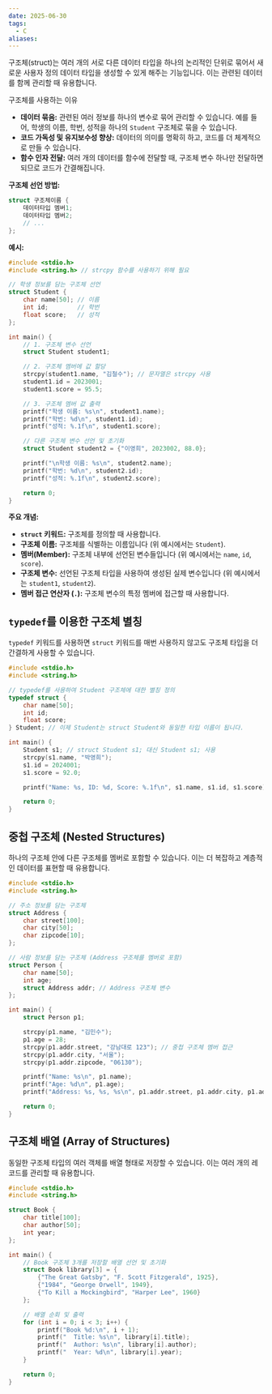 ```yaml
---
date: 2025-06-30
tags:
  - C
aliases:
---
```

구조체(struct)는 여러 개의 서로 다른 데이터 타입을 하나의 논리적인 단위로 묶어서 새로운 사용자 정의 데이터 타입을 생성할 수 있게 해주는 기능입니다. 이는 관련된 데이터를 함께 관리할 때 유용합니다.

구조체를 사용하는 이유

*   **데이터 묶음:** 관련된 여러 정보를 하나의 변수로 묶어 관리할 수 있습니다. 예를 들어, 학생의 이름, 학번, 성적을 하나의 `Student` 구조체로 묶을 수 있습니다.
*   **코드 가독성 및 유지보수성 향상:** 데이터의 의미를 명확히 하고, 코드를 더 체계적으로 만들 수 있습니다.
*   **함수 인자 전달:** 여러 개의 데이터를 함수에 전달할 때, 구조체 변수 하나만 전달하면 되므로 코드가 간결해집니다.

**구조체 선언 방법:**

```c
struct 구조체이름 {
    데이터타입 멤버1;
    데이터타입 멤버2;
    // ...
};
```

**예시:**

```c
#include <stdio.h>
#include <string.h> // strcpy 함수를 사용하기 위해 필요

// 학생 정보를 담는 구조체 선언
struct Student {
    char name[50]; // 이름
    int id;        // 학번
    float score;   // 성적
};

int main() {
    // 1. 구조체 변수 선언
    struct Student student1;

    // 2. 구조체 멤버에 값 할당
    strcpy(student1.name, "김철수"); // 문자열은 strcpy 사용
    student1.id = 2023001;
    student1.score = 95.5;

    // 3. 구조체 멤버 값 출력
    printf("학생 이름: %s\n", student1.name);
    printf("학번: %d\n", student1.id);
    printf("성적: %.1f\n", student1.score);

    // 다른 구조체 변수 선언 및 초기화
    struct Student student2 = {"이영희", 2023002, 88.0};

    printf("\n학생 이름: %s\n", student2.name);
    printf("학번: %d\n", student2.id);
    printf("성적: %.1f\n", student2.score);

    return 0;
}
```

**주요 개념:**

*   **`struct` 키워드:** 구조체를 정의할 때 사용합니다.
*   **구조체 이름:** 구조체를 식별하는 이름입니다 (위 예시에서는 `Student`).
*   **멤버(Member):** 구조체 내부에 선언된 변수들입니다 (위 예시에서는 `name`, `id`, `score`).
*   **구조체 변수:** 선언된 구조체 타입을 사용하여 생성된 실제 변수입니다 (위 예시에서는 `student1`, `student2`).
*   **멤버 접근 연산자 (`.`):** 구조체 변수의 특정 멤버에 접근할 때 사용합니다.

## `typedef`를 이용한 구조체 별칭

`typedef` 키워드를 사용하면 `struct` 키워드를 매번 사용하지 않고도 구조체 타입을 더 간결하게 사용할 수 있습니다.

```c
#include <stdio.h>
#include <string.h>

// typedef를 사용하여 Student 구조체에 대한 별칭 정의
typedef struct {
    char name[50];
    int id;
    float score;
} Student; // 이제 Student는 struct Student와 동일한 타입 이름이 됩니다.

int main() {
    Student s1; // struct Student s1; 대신 Student s1; 사용
    strcpy(s1.name, "박영희");
    s1.id = 2024001;
    s1.score = 92.0;

    printf("Name: %s, ID: %d, Score: %.1f\n", s1.name, s1.id, s1.score);

    return 0;
}
```

## 중첩 구조체 (Nested Structures)

하나의 구조체 안에 다른 구조체를 멤버로 포함할 수 있습니다. 이는 더 복잡하고 계층적인 데이터를 표현할 때 유용합니다.

```c
#include <stdio.h>
#include <string.h>

// 주소 정보를 담는 구조체
struct Address {
    char street[100];
    char city[50];
    char zipcode[10];
};

// 사람 정보를 담는 구조체 (Address 구조체를 멤버로 포함)
struct Person {
    char name[50];
    int age;
    struct Address addr; // Address 구조체 변수
};

int main() {
    struct Person p1;

    strcpy(p1.name, "김민수");
    p1.age = 28;
    strcpy(p1.addr.street, "강남대로 123"); // 중첩 구조체 멤버 접근
    strcpy(p1.addr.city, "서울");
    strcpy(p1.addr.zipcode, "06130");

    printf("Name: %s\n", p1.name);
    printf("Age: %d\n", p1.age);
    printf("Address: %s, %s, %s\n", p1.addr.street, p1.addr.city, p1.addr.zipcode);

    return 0;
}
```

## 구조체 배열 (Array of Structures)

동일한 구조체 타입의 여러 객체를 배열 형태로 저장할 수 있습니다. 이는 여러 개의 레코드를 관리할 때 유용합니다.

```c
#include <stdio.h>
#include <string.h>

struct Book {
    char title[100];
    char author[50];
    int year;
};

int main() {
    // Book 구조체 3개를 저장할 배열 선언 및 초기화
    struct Book library[3] = {
        {"The Great Gatsby", "F. Scott Fitzgerald", 1925},
        {"1984", "George Orwell", 1949},
        {"To Kill a Mockingbird", "Harper Lee", 1960}
    };

    // 배열 순회 및 출력
    for (int i = 0; i < 3; i++) {
        printf("Book %d:\n", i + 1);
        printf("  Title: %s\n", library[i].title);
        printf("  Author: %s\n", library[i].author);
        printf("  Year: %d\n", library[i].year);
    }

    return 0;
}
```
